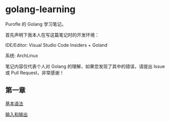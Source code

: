 # golang-learning

Purofle 的 Golang 学习笔记。

首先声明下我本人在写这篇笔记时的开发环境：

IDE/Editor: Visual Studio Code Insiders + Goland

系统: ArchLinux

笔记内容仅代表个人对 Golang 的理解，如果您发现了其中的错误，请提出 Issue 或 Pull Request，非常感谢！

## 第一章

[基本语法](docs/base/base.md)

[输入和输出](docs/io/io.md)
